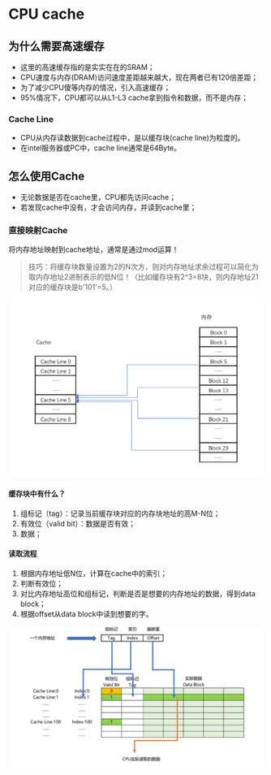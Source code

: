 # CPU cache

## 为什么需要高速缓存

- 这里的高速缓存指的是实实在在的SRAM；
- CPU速度与内存(DRAM)访问速度差距越来越大，现在两者已有120倍差距；
- 为了减少CPU傻等内存的情况，引入高速缓存；
- 95%情况下，CPU都可以从L1-L3 cache拿到指令和数据，而不是内存；

### Cache Line

- CPU从内存读数据到cache过程中，是以缓存块(cache line)为粒度的。
- 在intel服务器或PC中，cache line通常是64Byte。

## 怎么使用Cache

- 无论数据是否在cache里，CPU都先访问cache；
- 若发现cache中没有，才会访问内存，并读到cache里；

### 直接映射Cache

将内存地址映射到cache地址，通常是通过mod运算！

> 技巧：将缓存块数量设置为2的N次方，则对内存地址求余过程可以简化为取内存地址2进制表示的低N位！（比如缓存块有2^3=8块，则内存地址21对应的缓存块是b'101'=5。）

![image](https://github.com/ingangi/blog/blob/master/img/cpu_cache_dir_map.png)

#### 缓存块中有什么？

1. 组标记（tag）：记录当前缓存块对应的内存块地址的高M-N位；
2. 有效位（valid bit）：数据是否有效；
3. 数据；

#### 读取流程

1. 根据内存地址低N位，计算在cache中的索引；
2. 判断有效位；
3. 对比内存地址高位和组标记，判断是否是想要的内存地址的数据，得到data block；
4. 根据offset从data block中读到想要的字。

![image](https://github.com/ingangi/blog/blob/master/img/cpu_cache_dir_map_read.png)